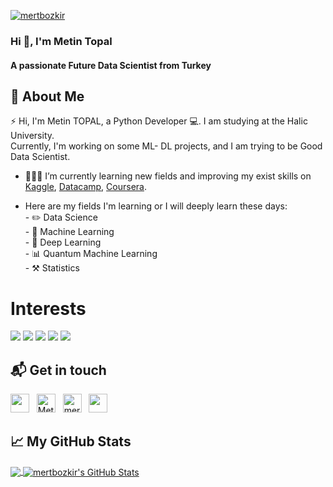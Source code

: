   <p align="left"> <a href="https://github.com/ryo-ma/github-profile-trophy"><img src="https://github-profile-trophy.vercel.app/?username=mertbozkir" alt="mertbozkir" /></a> </p>
<h3 align="left">Hi 👋, I'm Metin Topal</h1>
<h4 align="left">A passionate Future Data Scientist from Turkey</h3>

## 📖  About Me
⚡ Hi, I'm Metin TOPAL, a Python Developer 💻. I am studying at the Halic University.</br>
Currently, I'm working on some ML- DL projects, and I am trying to be Good Data Scientist.


- 👨🏽‍💻 I’m currently learning new fields and improving my exist skills on [Kaggle](https://www.kaggle.com/), [Datacamp](https://www.datacamp.com/), [Coursera](https://www.coursera.org/).</br>

- Here are my fields I'm learning or I will deeply learn these days:</br>
        - ✏️ Data Science</br>
        - 🤖 Machine Learning</br>
        - 📕 Deep Learning</br>
        - 📊 Quantum Machine Learning</br>
        - ⚒️ Statistics</br>
       
# Interests
[![](https://img.shields.io/badge/python-cD1?style=for-the-badge&logo=python)]()
[![](https://img.shields.io/badge/pandas-cD1?style=for-the-badge&logo=pandas)]()
[![](https://img.shields.io/badge/Tensorflow-cD1?style=for-the-badge&logo=tensorflow)]()
[![](https://img.shields.io/badge/keras-cD1?style=for-the-badge&logo=keras)]()
[![](https://img.shields.io/badge/scikit-learn-cD1?style=for-the-badge&logo=scikit-learn)]()
        

## 📬 Get in touch
<p align="left">
    <a href="metintopal996@gmail.com & metintopal@ogr.halic.edu.tr"><img height="30" src="https://cdn.jsdelivr.net/npm/simple-icons@3.4.0/icons/gmail.svg"></a>&nbsp;&nbsp;
    <a href="www.linkedin.com/in/metin-topal-b7858a193"><img src="https://cdn.jsdelivr.net/npm/simple-icons@3.0.1/icons/linkedin.svg" alt="Metin-Topal-linkedIn/" height="30" width="30"></a>&nbsp;&nbsp;
  <a href="https://www.kaggle.com/mertbozkr "><img src="https://cdn.jsdelivr.net/npm/simple-icons@3.0.1/icons/kaggle.svg" alt="mert-bozkir-kaggle" height="30" width="30"></a>&nbsp;&nbsp;
  <a href="https://medium.com/@mert.bozkirr"><img height="30" src="https://cdn.jsdelivr.net/npm/simple-icons@3.0.1/icons/medium.svg"></a>&nbsp;&nbsp;
</p>

## &#x1f4c8; My GitHub Stats


<a href="https://github.com/metinttopal">
  <img align="center" src="https://github.com/metinttopal/" />
</a>

<a href="">
  <img align="center" src="https://github-readme-stats.vercel.app/api?username=mertbozkir&show_icons=true&line_height=27&count_private=true&title_color=ffffff&text_color=c9cacc&icon_color=2bbc8a&bg_color=1d1f21" alt="mertbozkir's GitHub Stats" />
</a>

